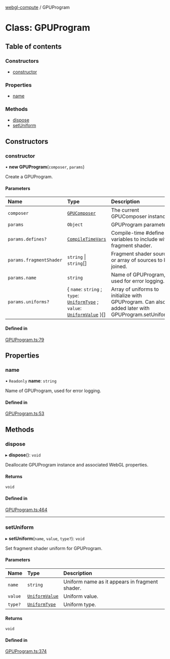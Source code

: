 [webgl-compute](../README.md) / GPUProgram

# Class: GPUProgram

## Table of contents

### Constructors

- [constructor](GPUProgram.md#constructor)

### Properties

- [name](GPUProgram.md#name)

### Methods

- [dispose](GPUProgram.md#dispose)
- [setUniform](GPUProgram.md#setuniform)

## Constructors

### constructor

• **new GPUProgram**(`composer`, `params`)

Create a GPUProgram.

#### Parameters

| Name | Type | Description |
| :------ | :------ | :------ |
| `composer` | [`GPUComposer`](GPUComposer.md) | The current GPUComposer instance. |
| `params` | `Object` | GPUProgram parameters. |
| `params.defines?` | [`CompileTimeVars`](../README.md#compiletimevars) | Compile-time #define variables to include with fragment shader. |
| `params.fragmentShader` | `string` \| `string`[] | Fragment shader source or array of sources to be joined. |
| `params.name` | `string` | Name of GPUProgram, used for error logging. |
| `params.uniforms?` | { `name`: `string` ; `type`: [`UniformType`](../README.md#uniformtype) ; `value`: [`UniformValue`](../README.md#uniformvalue)  }[] | Array of uniforms to initialize with GPUProgram.  Can also be added later with GPUProgram.setUniform(). |

#### Defined in

[GPUProgram.ts:79](https://github.com/amandaghassaei/webgl-compute/blob/f4996f0/src/GPUProgram.ts#L79)

## Properties

### name

• `Readonly` **name**: `string`

Name of GPUProgram, used for error logging.

#### Defined in

[GPUProgram.ts:53](https://github.com/amandaghassaei/webgl-compute/blob/f4996f0/src/GPUProgram.ts#L53)

## Methods

### dispose

▸ **dispose**(): `void`

Deallocate GPUProgram instance and associated WebGL properties.

#### Returns

`void`

#### Defined in

[GPUProgram.ts:464](https://github.com/amandaghassaei/webgl-compute/blob/f4996f0/src/GPUProgram.ts#L464)

___

### setUniform

▸ **setUniform**(`name`, `value`, `type?`): `void`

Set fragment shader uniform for GPUProgram.

#### Parameters

| Name | Type | Description |
| :------ | :------ | :------ |
| `name` | `string` | Uniform name as it appears in fragment shader. |
| `value` | [`UniformValue`](../README.md#uniformvalue) | Uniform value. |
| `type?` | [`UniformType`](../README.md#uniformtype) | Uniform type. |

#### Returns

`void`

#### Defined in

[GPUProgram.ts:374](https://github.com/amandaghassaei/webgl-compute/blob/f4996f0/src/GPUProgram.ts#L374)
